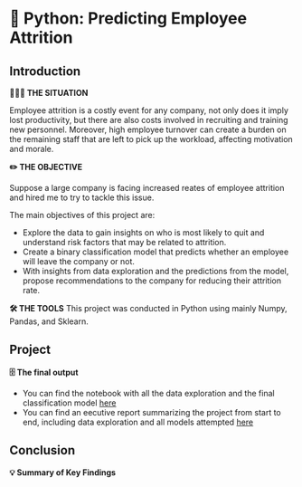 # 💼 Python: Predicting Employee Attrition
	  
## Introduction
**👩🏻‍💼 THE SITUATION** 

Employee attrition is a costly event for any company, not only does it imply lost productivity, but there are also costs involved in recruiting and training new personnel. Moreover, high employee turnover can create a burden on the remaining staff that are left to pick up the workload, affecting motivation and morale.

**✏️ THE OBJECTIVE**

Suppose a large company is facing increased reates of employee attrition and hired me to try to tackle this issue. 

The main objectives of this project are:
- Explore the data to gain insights on who is most likely to quit and understand risk factors that may be related to attrition.
- Create a binary classification model that predicts whether an employee will leave the company or not. 
- With insights from data exploration and the predictions from the model, propose recommendations to the company for reducing their attrition rate.

**🛠 THE TOOLS**
This project was conducted in Python using mainly Numpy, Pandas, and Sklearn.
		
## Project
**🗄 The final output**
- You can find the notebook with all the data exploration and the final classification model [here](https://github.com/beatriz-fc-leitao/Predicting-Attrition-Python/blob/main/employee_attrition.ipynb)
- You can find an eecutive report summarizing the project from start to end, including data exploration and all models attempted [here](https://github.com/beatriz-fc-leitao/Predicting-Attrition-Python/blob/main/Predicting%20Employee%20Attrition.pdf)

## Conclusion
**💡 Summary of Key Findings**
